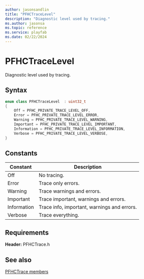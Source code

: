 ```yaml
---
author: jasonsandlin
title: "PFHCTraceLevel"
description: "Diagnostic level used by tracing."
ms.author: jasonsa
ms.topic: reference
ms.service: playfab
ms.date: 02/22/2024
---
```


# PFHCTraceLevel  

Diagnostic level used by tracing.    

## Syntax  
  
```cpp
enum class PFHCTraceLevel  : uint32_t  
{  
    Off = PFHC_PRIVATE_TRACE_LEVEL_OFF,  
    Error = PFHC_PRIVATE_TRACE_LEVEL_ERROR,  
    Warning = PFHC_PRIVATE_TRACE_LEVEL_WARNING,  
    Important = PFHC_PRIVATE_TRACE_LEVEL_IMPORTANT,  
    Information = PFHC_PRIVATE_TRACE_LEVEL_INFORMATION,  
    Verbose = PFHC_PRIVATE_TRACE_LEVEL_VERBOSE,  
}  
```  
  
## Constants  
  
| Constant | Description |
| --- | --- |
| Off | No tracing. |  
| Error | Trace only errors. |  
| Warning | Trace warnings and errors. |  
| Important | Trace important, warnings and errors. |  
| Information | Trace info, important, warnings and errors. |  
| Verbose | Trace everything. |  
  
  
## Requirements  
  
**Header:** PFHCTrace.h
  
## See also  
[PFHCTrace members](../pfhctrace_members.md)  

  
  
